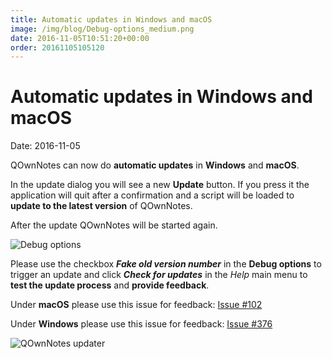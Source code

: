```yaml
---
title: Automatic updates in Windows and macOS
image: /img/blog/Debug-options_medium.png
date: 2016-11-05T10:51:20+00:00
order: 20161105105120
---
```


# Automatic updates in Windows and macOS

<v-subheader class="blog">Date: 2016-11-05</v-subheader>

QOwnNotes can now do **automatic updates** in **Windows** and **macOS**.

In the update dialog you will see a new **Update** button. If you press it the application will quit after a confirmation and a script will be loaded to **update to the latest version** of QOwnNotes.

After the update QOwnNotes will be started again.

![Debug options](/img/blog/Debug-options_medium.png "Debug options")

Please use the checkbox **_Fake old version number_** in the **Debug options** to trigger an update and click **_Check for updates_** in the _Help_ main menu to **test the update process** and **provide feedback**.

Under **macOS** please use this issue for feedback: [Issue #102](https://github.com/pbek/QOwnNotes/issues/102)

Under **Windows** please use this issue for feedback: [Issue #376](https://github.com/pbek/QOwnNotes/issues/376)

![QOwnNotes updater](https://www.qownnotes.org/var/bekerle/storage/images/media/images/qownnotes-updater/4266-1-eng-GB/QOwnNotes-updater_reference.png "QOwnNotes updater")
